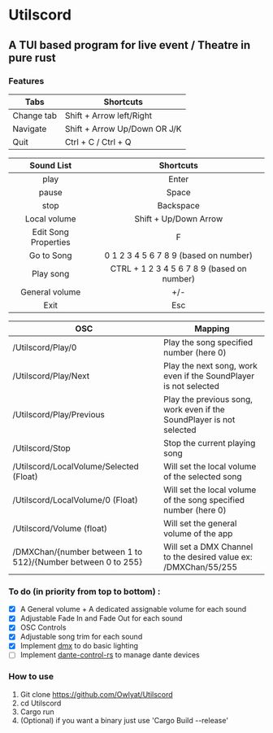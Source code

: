 # Utilscord
 
## A TUI based program for live event / Theatre in pure rust

### Features

Tabs|Shortcuts
--- | ---
Change tab | Shift + Arrow left/Right
Navigate | Shift + Arrow Up/Down OR J/K
Quit | Ctrl + C / Ctrl + Q


| Sound List | Shortcuts |
|:-----------:|:---------:|
|play| Enter |
|pause| Space |
|stop| Backspace |
|Local volume| Shift + Up/Down Arrow |
|Edit Song Properties| F |
|Go to Song| 0 1 2 3 4 5 6 7 8 9 (based on number) |
|Play song| CTRL + 1 2 3 4 5 6 7 8 9 (based on number) |
|General volume| +/- |
|Exit| Esc |


| OSC | Mapping |
--- | ---
/Utilscord/Play/0 | Play the song specified number (here 0)
/Utilscord/Play/Next | Play the next song, work even if the SoundPlayer is not selected
/Utilscord/Play/Previous | Play the previous song, work even if the SoundPlayer is not selected
/Utilscord/Stop | Stop the current playing song
/Utilscord/LocalVolume/Selected (Float) | Will set the local volume of the selected song
/Utilscord/LocalVolume/0 (Float) | Will set the local volume of the song specified number (here 0)
/Utilscord/Volume (float) | Will set the general volume of the app
/DMXChan/{number between 1 to 512}/{Number between 0 to 255} | Will set a DMX Channel to the desired value ex: /DMXChan/55/255

### To do (in priority from top to bottom) :
- [x] A General volume + A dedicated assignable volume for each sound
- [x] Adjustable Fade In and Fade Out for each sound
- [x] OSC Controls
- [x] Adjustable song trim for each sound
- [x] Implement [dmx](https://docs.rs/dmx/latest/dmx/) to do basic lighting
- [ ] Implement [dante-control-rs](https://docs.rs/dante-control-rs/0.8.2/dante_control_rs/) to manage dante devices

### How to use

1. Git clone https://github.com/Owlyat/Utilscord
2. cd Utilscord
3. Cargo run
4. (Optional) if you want a binary just use 'Cargo Build --release'
